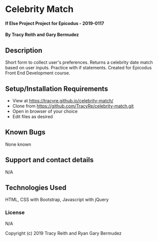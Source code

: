 # Celebrity Match

#### If Else Project Project for Epicodus - 2019-0117

#### By Tracy Reith and Gary Bermudez

## Description

Short form to collect user's preferences. Returns a celebrity date match based on user inputs. Practice with if statements. Created for Epicodus Front End Development course.


## Setup/Installation Requirements

* View at https://tracyre.github.io/celebrity-match/
* Clone from https://github.com/TracyRe/celebrity-match.git
* Open in browser of your choice
* Edit files as desired


## Known Bugs

None known

## Support and contact details

N/A

## Technologies Used

HTML, CSS with Bootstrap, Javascript with jQuery

### License

N/A

Copyright (c) 2019 Tracy Reith and Ryan Gary Bermudez
